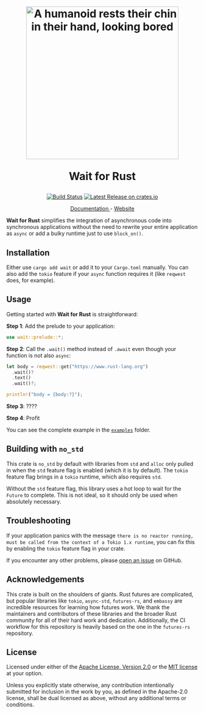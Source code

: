 <h1 align="center">
  <a href="https://github.com/FlippingBinaryLLC/wait-rs"><img
    alt="A humanoid rests their chin in their hand, looking bored"
    src="https://flippingbinary.com/wait-rs/logo-square.png" width="400"></a>

Wait for Rust

</h1>

<p align="center">
<a
  href="https://github.com/FlippingBinaryLLC/wait-rs/actions?query=branch%3Amain"><img
    alt="Build Status"
    src="https://img.shields.io/github/actions/workflow/status/FlippingBinaryLLC/wait-rs/ci.yml?branch=main"></a>
<a
  href="https://crates.io/crates/wait"><img alt="Latest Release on crates.io"
  src="https://img.shields.io/crates/v/wait.svg"></a>
</p>

<p align="center">
<a href="https://docs.rs/wait">
  Documentation
</a>
  -
<a href="https://github.com/FlippingBinaryLLC/wait-rs">
  Website
</a>
</p>

**Wait for Rust** simplifies the integration of asynchronous code into
synchronous applications without the need to rewrite your entire application
as `async` or add a bulky runtime just to use `block_on()`.

## Installation

Either use `cargo add wait` or add it to your `Cargo.toml` manually. You can
also add the `tokio` feature if your `async` function requires it (like
`reqwest` does, for example).

## Usage

Getting started with **Wait for Rust** is straightforward:

**Step 1**: Add the prelude to your application:

```rust
use wait::prelude::*;
```

**Step 2**: Call the `.wait()` method instead of `.await` even though your
function is not also `async`:

```rust ignore
let body = reqwest::get("https://www.rust-lang.org")
  .wait()?
  .text()
  .wait()?;

println!("body = {body:?}");
```

**Step 3**: ????

**Step 4**: Profit

You can see the complete example in the [`examples`] folder.

## Building with `no_std`

This crate is `no_std` by default with libraries from `std` and `alloc` only
pulled in when the `std` feature flag is enabled (which it is by default).
The `tokio` feature flag brings in a `tokio` runtime, which also requires
`std`.

Without the `std` feature flag, this library uses a hot loop to wait for the
`Future` to complete. This is not ideal, so it should only be used when
absolutely necessary.

## Troubleshooting

If your application panics with the message `there is no reactor running,
must be called from the context of a Tokio 1.x runtime`, you can fix this by
enabling the `tokio` feature flag in your crate.

If you encounter any other problems, please [open an issue] on GitHub.

## Acknowledgements

This crate is built on the shoulders of giants. Rust futures are complicated,
but popular libraries like `tokio`, `async-std`, `futures-rs`, and `embassy`
are incredible resources for learning how futures work. We thank the
maintainers and contributors of these libraries and the broader Rust
community for all of their hard work and dedication. Additionally, the CI
workflow for this repository is heavily based on the one in the `futures-rs`
repository.

## License

Licensed under either of the [Apache License, Version 2.0][APACHE-2.0] or the
[MIT license][MIT] at your option.

Unless you explicitly state otherwise, any contribution intentionally
submitted for inclusion in the work by you, as defined in the Apache-2.0
license, shall be dual licensed as above, without any additional terms or
conditions.

[`examples`]: https://github.com/FlippingBinaryLLC/wait-rs/tree/main/examples
[open an issue]: https://github.com/FlippingBinaryLLC/wait-rs/issues
[APACHE-2.0]: https://www.apache.org/licenses/LICENSE-2.0
[MIT]: https://opensource.org/licenses/MIT
